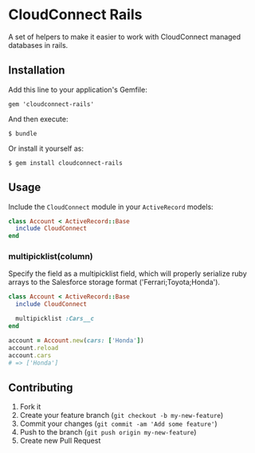 # CloudConnect Rails

A set of helpers to make it easier to work with CloudConnect managed databases
in rails.

## Installation

Add this line to your application's Gemfile:

    gem 'cloudconnect-rails'

And then execute:

    $ bundle

Or install it yourself as:

    $ gem install cloudconnect-rails

## Usage

Include the `CloudConnect` module in your `ActiveRecord` models:

```ruby
class Account < ActiveRecord::Base
  include CloudConnect
end
```

### multipicklist(column)

Specify the field as a multipicklist field, which will properly serialize ruby
arrays to the Salesforce storage format ('Ferrari;Toyota;Honda').

```ruby
class Account < ActiveRecord::Base
  include CloudConnect

  multipicklist :Cars__c
end

account = Account.new(cars: ['Honda'])
account.reload
account.cars
# => ['Honda']
```

## Contributing

1. Fork it
2. Create your feature branch (`git checkout -b my-new-feature`)
3. Commit your changes (`git commit -am 'Add some feature'`)
4. Push to the branch (`git push origin my-new-feature`)
5. Create new Pull Request
